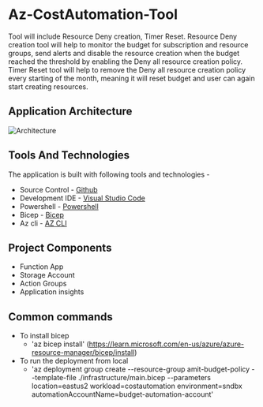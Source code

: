 # Az-CostAutomation-Tool

Tool will include Resource Deny creation, Timer Reset. Resource Deny creation tool will help to monitor the budget for subscription and resource groups, send alerts and disable the resource creation when the budget reached the threshold by enabling the Deny all resource creation policy. Timer Reset tool will help to remove the Deny all resource creation policy every starting of the month, meaning it will reset budget and user can again start creating resources.

## Application Architecture

![Architecture](./img/img.png)

## Tools And Technologies

The application is built with following tools and technologies -

- Source Control - [Github](https://github.com/)
- Development IDE - [Visual Studio Code](https://code.visualstudio.com/)
- Powershell - [Powershell](https://learn.microsoft.com/en-us/powershell/scripting/overview?view=powershell-7.3)
- Bicep - [Bicep](https://learn.microsoft.com/en-us/azure/azure-resource-manager/bicep/overview?tabs=bicep)
- Az cli - [AZ CLI](https://learn.microsoft.com/en-us/cli/azure/)

## Project Components

- Function App
- Storage Account
- Action Groups
- Application insights

## Common commands

- To install bicep 
    - 'az bicep install' (https://learn.microsoft.com/en-us/azure/azure-resource-manager/bicep/install)
- To run the deployment from local 
    - 'az deployment group create --resource-group amit-budget-policy --template-file ./infrastructure/main.bicep --parameters location=eastus2 workload=costautomation environment=sndbx automationAccountName=budget-automation-account'